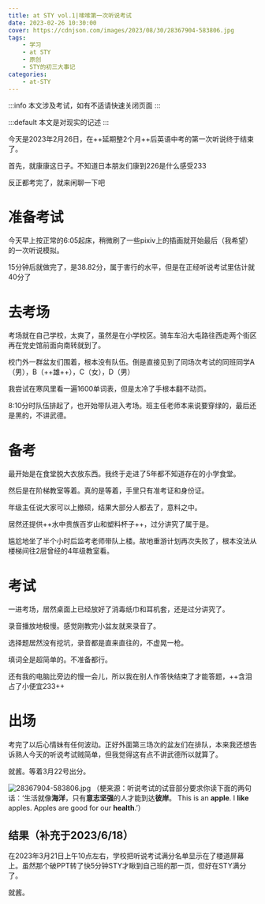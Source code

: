 ```yaml
---
title: at STY vol.1|嗦嗦第一次听说考试
date: 2023-02-26 10:30:00
cover: https://cdnjson.com/images/2023/08/30/28367904-583806.jpg
tags:
    - 学习
    - at STY
    - 原创
    - STY的初三大事记
categories: 
    - at-STY
---
```



:::info
本文涉及考试，如有不适请快速关闭页面
:::

:::default
本文是对现实的记述
:::

今天是2023年2月26日，在++延期整2个月++后英语中考的第一次听说终于结束了。

首先，就康康这日子。不知道日本朋友们康到226是什么感受233

反正都考完了，就来闲聊一下吧

# 准备考试
今天早上按正常的6:05起床，稍微刷了一些pixiv上的插画就开始最后（我希望）的一次听说模拟。

15分钟后就做完了，是38.82分，属于害行的水平，但是在正经听说考试里估计就40分了

# 去考场

考场就在自己学校，太爽了，虽然是在小学校区。骑车车沿大屯路往西走两个街区再在党史馆前面向南转就到了。

校门外一群盆友们围着，根本没有队伍。倒是直接见到了同场次考试的同班同学A（男），B（++雄++），C（女），D（男）

我尝试在寒风里看一遍1600单词表，但是太冷了手根本翻不动页。

8:10分时队伍排起了，也开始带队进入考场。班主任老师本来说要穿绿的，最后还是黑的，不讲武德。

# 备考
最开始是在食堂脱大衣放东西。我终于走进了5年都不知道存在的小学食堂。

然后是在阶梯教室等着。真的是等着，手里只有准考证和身份证。

年级主任说大家可以上撤硕，结果大部分人都去了，意料之中。

居然还提供++水中贵族百岁山和塑料杯子++，过分讲究了属于是。

尴尬地坐了半个小时后监考老师带队上楼。故地重游计划再次失败了，根本没法从楼梯间往2层曾经的4年级教室看。

# 考试
一进考场，居然桌面上已经放好了消毒纸巾和耳机套，还是过分讲究了。

录音播放地极慢。感觉刚教完小盆友就来录音了。

选择题居然没有挖坑，录音都是直来直往的，不虚晃一枪。

填词全是超简单的。不准备都行。

还有我的电脑比旁边的慢一会儿，所以我在别人作答快结束了才能答题，++含泪占了小便宜233++


# 出场
考完了以后心情妹有任何波动。正好外面第三场次的盆友们在排队，本来我还想告诉熟人今天的听说考试贼简单，但我觉得这有点不讲武德所以就算了。

就酱。等着3月22号出分。

![28367904-583806.jpg](https://cdnjson.com/images/2023/08/30/28367904-583806.jpg)
（梗来源：听说考试的试音部分要求你读下面的两句话：‘生活就像**海洋**，只有**意志坚强**的人才能到达**彼岸**。  This is an **apple**. I **like** apples. Apples are good for our **health**.’）

## 结果（补充于2023/6/18）
在2023年3月21日上午10点左右，学校把听说考试满分名单显示在了楼道屏幕上。虽然那个破PPT转了快5分钟STY才瞅到自己班的那一页，但好在STY满分了。

就酱。